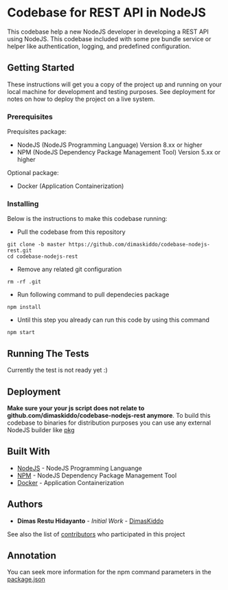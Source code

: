 # Codebase for REST API in NodeJS

This codebase help a new NodeJS developer in developing a REST API using NodeJS.
This codebase included with some pre bundle service or helper like authentication, logging, and predefined configuration.

## Getting Started

These instructions will get you a copy of the project up and running on your local machine for development and testing purposes.
See deployment for notes on how to deploy the project on a live system.

### Prerequisites

Prequisites package:
* NodeJS (NodeJS Programming Language) Version 8.xx or higher
* NPM (NodeJS Dependency Package Management Tool) Version 5.xx or higher

Optional package:
* Docker (Application Containerization)

### Installing

Below is the instructions to make this codebase running:
* Pull the codebase from this repository
```
git clone -b master https://github.com/dimaskiddo/codebase-nodejs-rest.git
cd codebase-nodejs-rest
```
* Remove any related git configuration
```
rm -rf .git
```
* Run following command to pull dependecies package
```
npm install
```
- Until this step you already can run this code by using this command
```
npm start
```

## Running The Tests

Currently the test is not ready yet :)

## Deployment

**Make sure your your js script does not relate to github.com/dimaskiddo/codebase-nodejs-rest anymore**.
To build this codebase to binaries for distribution purposes you can use any external NodeJS builder like [pkg](https://github.com/zeit/pkg)

## Built With

* [NodeJS](https://nodejs.org/) - NodeJS Programming Languange
* [NPM](https://www.npmjs.com/) - NodeJS Dependency Package Management Tool
* [Docker](https://www.docker.com/) - Application Containerization

## Authors

* **Dimas Restu Hidayanto** - *Initial Work* - [DimasKiddo](https://github.com/dimaskiddo)

See also the list of [contributors](https://github.com/dimaskiddo/codebase-nodejs-rest/contributors) who participated in this project

## Annotation

You can seek more information for the npm command parameters in the [package.json](https://raw.githubusercontent.com/dimaskiddo/codebase-nodejs-rest/master/package.json)
